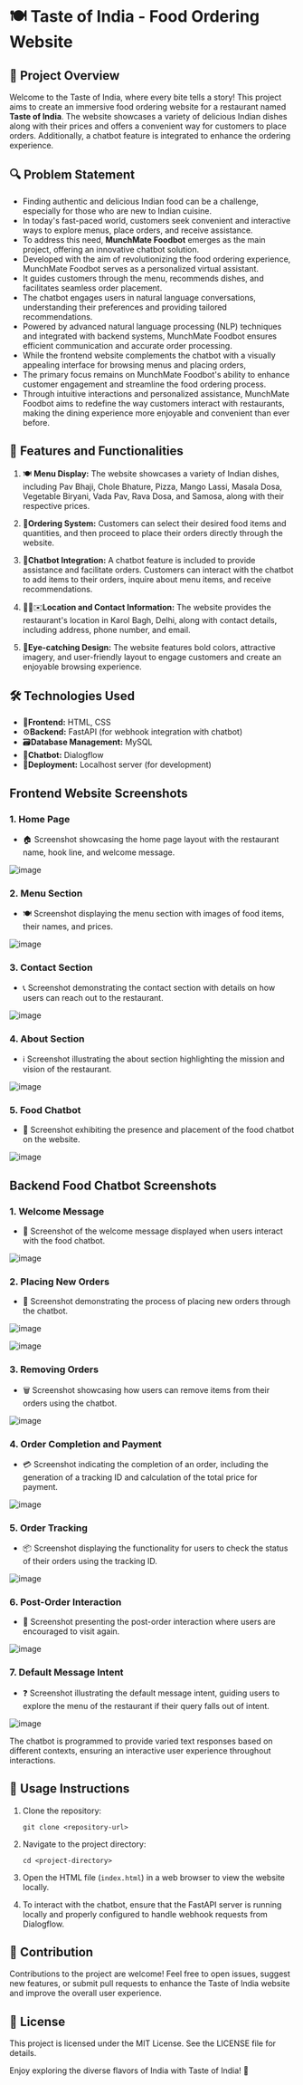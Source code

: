# 🍽️ Taste of India - Food Ordering Website

## 🚀 Project Overview
Welcome to the Taste of India, where every bite tells a story! This project aims to create an immersive food ordering website for a restaurant named **Taste of India**. The website showcases a variety of delicious Indian dishes along with their prices and offers a convenient way for customers to place orders. Additionally, a chatbot feature is integrated to enhance the ordering experience.

## 🔍 Problem Statement

- Finding authentic and delicious Indian food can be a challenge, especially for those who are new to Indian cuisine.
- In today's fast-paced world, customers seek convenient and interactive ways to explore menus, place orders, and receive assistance.
- To address this need, **MunchMate Foodbot** emerges as the main project, offering an innovative chatbot solution.
- Developed with the aim of revolutionizing the food ordering experience, MunchMate Foodbot serves as a personalized virtual assistant.
- It guides customers through the menu, recommends dishes, and facilitates seamless order placement.
- The chatbot engages users in natural language conversations, understanding their preferences and providing tailored recommendations.
- Powered by advanced natural language processing (NLP) techniques and integrated with backend systems, MunchMate Foodbot ensures efficient communication and accurate order processing.
- While the frontend website complements the chatbot with a visually appealing interface for browsing menus and placing orders,
- The primary focus remains on MunchMate Foodbot's ability to enhance customer engagement and streamline the food ordering process.
- Through intuitive interactions and personalized assistance, MunchMate Foodbot aims to redefine the way customers interact with restaurants, making the dining experience more enjoyable and convenient than ever before.


## 🎯 Features and Functionalities
1. 🍽️ **Menu Display:** The website showcases a variety of Indian dishes, including Pav Bhaji, Chole Bhature, Pizza, Mango Lassi, Masala Dosa, Vegetable Biryani, Vada Pav, Rava Dosa, and Samosa, along with their respective prices.

2. 🛒**Ordering System:** Customers can select their desired food items and quantities, and then proceed to place their orders directly through the website.

3. 🤖**Chatbot Integration:** A chatbot feature is included to provide assistance and facilitate orders. Customers can interact with the chatbot to add items to their orders, inquire about menu items, and receive recommendations.

4. 📍📞✉️**Location and Contact Information:** The website provides the restaurant's location in Karol Bagh, Delhi, along with contact details, including address, phone number, and email.

5. 🎨**Eye-catching Design:** The website features bold colors, attractive imagery, and user-friendly layout to engage customers and create an enjoyable browsing experience.

## 🛠️ Technologies Used

- 🎨**Frontend:** HTML, CSS 
- ⚙️**Backend:** FastAPI (for webhook integration with chatbot) 
- 🗃️**Database Management:** MySQL 
- 🤖**Chatbot:** Dialogflow 
- 🚀**Deployment:** Localhost server (for development) 


## Frontend Website Screenshots

### 1. Home Page
- 🏠 Screenshot showcasing the home page layout with the restaurant name, hook line, and welcome message.

![image](https://github.com/Bidishabiswas1704/food-chatbot/assets/140384850/d7bc9280-30b6-42a3-a82b-35579bf6f8d4)

### 2. Menu Section
- 🍽️ Screenshot displaying the menu section with images of food items, their names, and prices.

![image](https://github.com/Bidishabiswas1704/food-chatbot/assets/140384850/35124429-d326-480d-9ed5-392c1ffdce8c)

### 3. Contact Section
- 📞 Screenshot demonstrating the contact section with details on how users can reach out to the restaurant.

![image](https://github.com/Bidishabiswas1704/food-chatbot/assets/140384850/f1f4d332-5309-441f-a485-217156f3a67e)

### 4. About Section
- ℹ️ Screenshot illustrating the about section highlighting the mission and vision of the restaurant.

![image](https://github.com/Bidishabiswas1704/food-chatbot/assets/140384850/a13caf95-aafc-4f4a-b942-f58881c99052)

### 5. Food Chatbot
- 💬 Screenshot exhibiting the presence and placement of the food chatbot on the website.

![image](https://github.com/Bidishabiswas1704/food-chatbot/assets/140384850/e7701475-be97-4e07-a9a6-5d55161ecdbf)

## Backend Food Chatbot Screenshots

### 1. Welcome Message
- 🎉 Screenshot of the welcome message displayed when users interact with the food chatbot.

![image](https://github.com/Bidishabiswas1704/food-chatbot/assets/140384850/b3315cbb-2ba3-4c2b-bc89-c0d0286959a1)

### 2. Placing New Orders
- 🛒 Screenshot demonstrating the process of placing new orders through the chatbot.

![image](https://github.com/Bidishabiswas1704/food-chatbot/assets/140384850/8d094311-10f9-4541-8a4a-813f6fe683ae)

![image](https://github.com/Bidishabiswas1704/food-chatbot/assets/140384850/ba7b15c3-6b77-44f4-8197-5a07b8450236)


### 3. Removing Orders
- 🗑️ Screenshot showcasing how users can remove items from their orders using the chatbot.

![image](https://github.com/Bidishabiswas1704/food-chatbot/assets/140384850/fa19e95c-da39-4605-a929-9cbe5c9e21f8)

### 4. Order Completion and Payment
- 💳 Screenshot indicating the completion of an order, including the generation of a tracking ID and calculation of the total price for payment.

![image](https://github.com/Bidishabiswas1704/food-chatbot/assets/140384850/c099a8b3-3249-4c42-b264-cca7e1567c86)

### 5. Order Tracking
- 📦 Screenshot displaying the functionality for users to check the status of their orders using the tracking ID.

![image](https://github.com/Bidishabiswas1704/food-chatbot/assets/140384850/7a1cb815-c096-4df6-87e6-3b76b11722e8)

### 6. Post-Order Interaction
- 🎈 Screenshot presenting the post-order interaction where users are encouraged to visit again.

![image](https://github.com/Bidishabiswas1704/food-chatbot/assets/140384850/6b7da956-f8b1-460e-8196-46b84b3cb17b)

### 7. Default Message Intent
- ❓ Screenshot illustrating the default message intent, guiding users to explore the menu of the restaurant if their query falls out of intent.

![image](https://github.com/Bidishabiswas1704/food-chatbot/assets/140384850/68a787da-5213-49f8-ac57-f462ae15e3e6)

The chatbot is programmed to provide varied text responses based on different contexts, ensuring an interactive user experience throughout interactions.

## 📄 Usage Instructions
1. Clone the repository:
   ```
   git clone <repository-url>
   ```

2. Navigate to the project directory:
   ```
   cd <project-directory>
   ```

3. Open the HTML file (`index.html`) in a web browser to view the website locally.

4. To interact with the chatbot, ensure that the FastAPI server is running locally and properly configured to handle webhook requests from Dialogflow.

## 🤝 Contribution
Contributions to the project are welcome! Feel free to open issues, suggest new features, or submit pull requests to enhance the Taste of India website and improve the overall user experience.

## 📜 License
This project is licensed under the MIT License. See the LICENSE file for details.

Enjoy exploring the diverse flavors of India with Taste of India! 🍛


